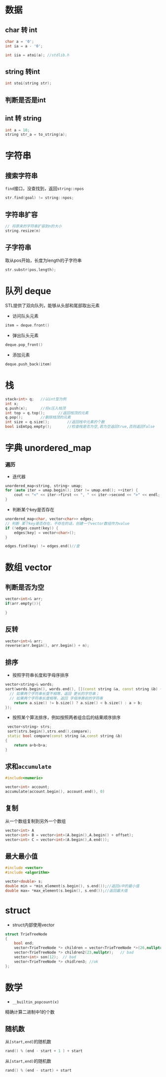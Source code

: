 # 数据

## char 转 int

```c++
char a = '0';
int ia = a - '0';

int iia = atoi(a); //stdlib.h
```

## string 转int

```c++
int stoi(string str);
```

## 判断是否是int



## int  转 string

```c++
int a = 10;
string str_a = to_string(a);
```



# 字符串

## 搜索字符串

`find`接口，没查找到，返回`string::npos`

```c++
str.find(goal) != string::npos;
```

## 字符串扩容

```c++
// 将原来的字符串扩容到n的大小
string.resize(n)
```

## 子字符串

取从pos开始，长度为length的子字符串

```c++
str.substr(pos,length); 
```



# 队列 deque

STL提供了双向队列，能够从头部和尾部取出元素

- 访问队头元素

```c++
item = deque.front()
```

- 弹出队头元素

```c++
deque.pop_front()
```

- 添加元素

```c++
deque.push_back(item)
```

# 栈

```c++
stack<int> q;	//以int型为例
int x;
q.push(x);		//将x压入栈顶
int top = q.top();		//返回栈顶的元素
q.pop();		//删除栈顶的元素
int size = q.size();		//返回栈中元素的个数
bool isEmtpq.empty();		//检查栈是否为空,若为空返回true,否则返回false
```



# 字典 unordered_map

### 遍历

- 迭代器

```C++
unordered_map<string, string> umap;
for (auto iter = umap.begin(); iter != umap.end(); ++iter) {
    cout << "<" << iter->first << ", " << iter->second << ">" << endl;
}
```

- 判断某个key是否存在

```c++
unordered_map<char, vector<char>> edges;
// 判断 某个key是否存在，不存在的话，创建一个vector数组作为value
if (!edges.count(key)) {
    edges[key] = vector<char>();
}

edges.find(key) != edges.end()//查
```



# 数组 vector

## 判断是否为空

```c++
vector<int>& arr;
if(arr.empty()){
	
}
```

## 反转

```c++
vector<int>& arr;
reverse(arr.begin(), arr.begin() + n);
```

## 排序

- 按照字符串长度和字母序排序

```c++
vector<string>& words;
sort(words.begin(), words.end(), [](const string &a, const string &b) {
  // 如果两个字符串长度不相等，返回 更长的字符串；
  // 如果两个字符串长度相等，返回 字母序靠前的字符串
	return a.size() != b.size() ? a.size() < b.size() : a > b;
});
```


- 按照某个算法排序，例如按照两者组合后的结果顺序排序

```c++
 vector<string> strs;
 sort(strs.begin(),strs.end(),compare);
 static bool compare(const string &a,const string &b)
{
    return a+b<b+a;
}
```



## 求和`accumulate`

```c++
#include<numeric>

vector<int> account;
accumulate(account.begin(), account.end(), 0)
```

## 复制

从一个数组复制到另外一个数组

```c++
vector<int> A
vector<int> B = vector<int>(A.begin(),A.begin() + offset);
vector<int> C = vector<int>(A.begin(),A.end());
```

## 最大最小值

```c++
#include <vector>
#include <algorithm>

vector<double> s;
double min = *min_element(s.begin(), s.end());//返回s中的最小值
double max= *max_element(s.begin(), s.end());//返回最大值
```



# struct

- struct内部使用vector

```c++
struct TrieTreeNode
{
    bool end;
    vector<TrieTreeNode *> children = vector<TrieTreeNode *>(26,nullptr); //ok
  	vector<TrieTreeNode *> children2(23,nullptr);   // bad
    vector<int> son(12);  // bad
    vector<TrieTreeNode *> chidlren3; //ok
};

```



# 数学

- `__builtin_popcount(x)`

精确计算二进制中1的个数

## 随机数

从`[start,end]`的随机数

```c++
rand() % (end - start + 1 ) + start 
```

从`[start,end)`的随机数

```c++
rand() % (end - start) + start 
```

